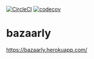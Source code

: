 [![CircleCI](https://circleci.com/gh/IanGlass/bazaarly/tree/master.svg?style=svg)](https://circleci.com/gh/IanGlass/bazaarly/tree/master) [![codecov](https://codecov.io/gh/IanGlass/bazaarly/branch/master/graph/badge.svg)](https://codecov.io/gh/IanGlass/bazaarly)

# bazaarly

https://bazaarly.herokuapp.com/
